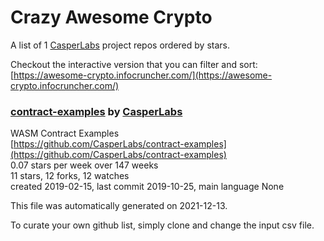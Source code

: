 # Crazy Awesome Crypto
A list of 1 [CasperLabs](https://github.com/CasperLabs) project repos ordered by stars.  

Checkout the interactive version that you can filter and sort: 
[https://awesome-crypto.infocruncher.com/](https://awesome-crypto.infocruncher.com/)  


### [contract-examples](https://github.com/CasperLabs/contract-examples) by [CasperLabs](https://github.com/CasperLabs)  
WASM Contract Examples  
[https://github.com/CasperLabs/contract-examples](https://github.com/CasperLabs/contract-examples)  
0.07 stars per week over 147 weeks  
11 stars, 12 forks, 12 watches  
created 2019-02-15, last commit 2019-10-25, main language None  


This file was automatically generated on 2021-12-13.  

To curate your own github list, simply clone and change the input csv file.  